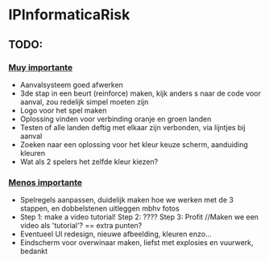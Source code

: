 # IPInformaticaRisk

## TODO:

### [__Muy importante__](https://www.youtube.com/watch?v=dQw4w9WgXcQ)
- Aanvalsysteem goed afwerken
- 3de stap in een beurt (reinforce) maken, kijk anders s naar de code voor aanval, zou redelijk simpel moeten zijn
- Logo voor het spel maken
- Oplossing vinden voor verbinding oranje en groen landen
- Testen of alle landen deftig met elkaar zijn verbonden, via lijntjes bij aanval
- Zoeken naar een oplossing voor het kleur keuze scherm, aanduiding kleuren
- Wat als 2 spelers het zelfde kleur kiezen?

### [__Menos importante__](https://www.youtube.com/watch?v=dP9Wp6QVbsk)
- Spelregels aanpassen, duidelijk maken hoe we werken met de 3 stappen, en dobbelstenen uitleggen mbhv fotos
- Step 1: make a video tutorial! Step 2: ???? Step 3: Profit 	//Maken we een video als 'tutorial'? == extra punten?
- Eventueel UI redesign, nieuwe afbeelding, kleuren enzo...
- Eindscherm voor overwinaar maken, liefst met explosies en vuurwerk, bedankt

